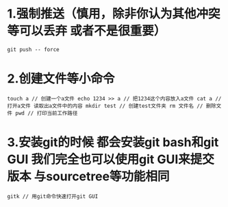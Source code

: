 
<!DOCTYPE html>
<html>
<head>
  <meta charset="utf-8">
  <title>小贺的博客</title>
  <script src="https://lib.baomitu.com/marked/2.0.3/marked.js"></script>
    <link rel="stylesheet" href="./typo.css"></link>
  <meta name="viewport" content="width=device-width, user-scalable=no, initial-scale=1.0, maximum-scale=1.0, minimum-scale=1.0">
  <!-- metavp 按tab键 -->
  <style>
    body{
      padding:16px;
    }
  </style>
</head>
<body>
  <div id="content">
    
# 1.强制推送（慎用，除非你认为其他冲突等可以丢弃 或者不是很重要）

`git push -- force`

# 2.创建文件等小命令

`
touch a // 创建一个a文件
echo 1234 >> a // 把1234这个内容放入a文件
cat a // 打开a文件 读取出a文件中的内容
mkdir test // 创建test文件夹
rm 文件名 // 删除文件
pwd // 打印当前工作路径
`

# 3.安装git的时候 都会安装git bash和git GUI 我们完全也可以使用git GUI来提交版本 与sourcetree等功能相同

`gitk // 用git命令快速打开git GUI`
    

  </div>
  
  <script>
    var content = document.getElementById('content')
    var markdown = content.innerHTML
    var html = marked(markdown)
    content.innerHTML =html
  </script>
</body>
</html>
